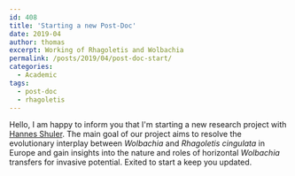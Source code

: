 ```yaml
---
id: 408
title: 'Starting a new Post-Doc'
date: 2019-04
author: thomas
excerpt: Working of Rhagoletis and Wolbachia
permalink: /posts/2019/04/post-doc-start/
categories:
  - Academic
tags:
  - post-doc
  - rhagoletis
---
```

Hello,
I am happy to inform you that I'm starting a new research project with [Hannes Shuler](https://sites.google.com/view/hschuler/home). The main goal of our project aims to resolve the evolutionary interplay between *Wolbachia* and *Rhagoletis cingulata* in Europe and gain insights into the nature and roles
of horizontal *Wolbachia* transfers for invasive potential.
Exited to start a keep you updated.

